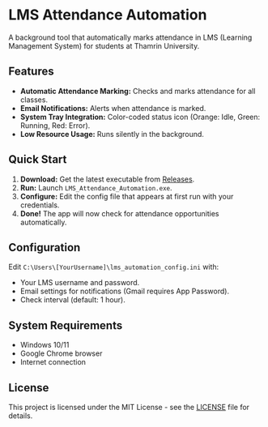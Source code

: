 # LMS Attendance Automation
A background tool that automatically marks attendance in LMS (Learning Management System) for students at Thamrin University.

## Features
- **Automatic Attendance Marking:** Checks and marks attendance for all classes.
- **Email Notifications:** Alerts when attendance is marked.
- **System Tray Integration:** Color-coded status icon (Orange: Idle, Green: Running, Red: Error).
- **Low Resource Usage:** Runs silently in the background.

## Quick Start
1. **Download:** Get the latest executable from [Releases](link-to-releases).
2. **Run:** Launch `LMS_Attendance_Automation.exe`.
3. **Configure:** Edit the config file that appears at first run with your credentials.
4. **Done!** The app will now check for attendance opportunities automatically.

## Configuration
Edit `C:\Users\[YourUsername]\lms_automation_config.ini` with:
- Your LMS username and password.
- Email settings for notifications (Gmail requires App Password).
- Check interval (default: 1 hour).

## System Requirements
- Windows 10/11
- Google Chrome browser
- Internet connection

## License
This project is licensed under the MIT License - see the [LICENSE](LICENSE) file for details.
